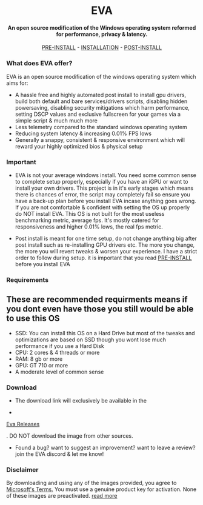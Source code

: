 <h1 align="center">
</a>
  EVA
</a>
</h1>
<h4 align="center">An open source modification of the Windows operating system reformed for performance, privacy & latency.</h4>

<p align="center">
  <a href="https://github.com/AesterFF/Eva-Continued/blob/main/content/docs/PRE-INSTALL.md">PRE-INSTALL</a>
  -
  <a href="https://github.com/AesterFF/Eva-Continued/blob/main/content/docs/INSTALLATION.md">INSTALLATION</a>
  -
  <a href="https://github.com/AesterFF/Eva-Continued/blob/main/content/docs/POST-INSTALL.md">POST-INSTALL</a>
</p>

### What does EVA offer?

EVA is an open source modification of the windows operating system which aims for:

  - A hassle free and highly automated post install to install gpu drivers, build both default and bare services/drivers scripts, disabling hidden powersaving, disabling security mitigations which harm performance, setting DSCP values and exclusive fullscreen for your games via a simple script & much much more
  - Less telemetry compared to the standard windows operating system
  - Reducing system latency & increasing 0.01% FPS lows
  - Generally a snappy, consistent & responsive environment which will reward your highly optimized bios & physical setup

### Important

  - EVA is not your average windows install. You need some common sense to complete setup properly, especially if you have an iGPU or want to install your own drivers. 
    This project is in it's early stages which means there is chances of error, the script may completely fail so ensure you have a back-up plan before you install EVA incase
    anything goes wrong. If you are not comfortable & confident with setting the OS up properly do NOT install EVA. This OS is not built for the most useless benchmarking metric,
	average fps. It's mostly catered for responsiveness and higher 0.01% lows, the real fps metric.

  - Post install is meant for one time setup, do not change anything big after post install such as re-installing GPU drivers etc. The more you change, the more you will revert tweaks & worsen your experience. I have a strict order to follow during setup. it is important that you read <a href="https://github.com/AesterFF/Eva-Continued/blob/main/content/docs/PRE-INSTALL.md">PRE-INSTALL</a> before you install EVA

### Requirements
## These are recommended requirments means if you dont even have those you still would be able to use this OS
  - SSD: You can install this OS on a Hard Drive but most of the tweaks and optimizations are based on SSD though you wont lose much performance if you use a Hard Disk
  - CPU: 2 cores & 4 threads or more
  - RAM: 8 gb or more
  - GPU: GT 710 or more
  - A moderate level of common sense
 
### Download

  - The download link will exclusively be available in the 
  - <p align="center">
  <a href="https://github.com/AesterFF/Eva-Continued/releases/">Eva Releases</a>
</p>. DO NOT download the image from other sources.

  - Found a bug? want to suggest an improvement? want to leave a review? join the EVA discord & let me know!

### Disclaimer

By downloading and using any of the images provided, you agree to [Microsoft's Terms.](https://www.microsoft.com/en-us/Useterms/Retail/Windows/10/UseTerms_Retail_Windows_10_English.htm) You must use a genuine product key for activation. None of these images are preactivated. [read more](https://github.com/AesterFF/Eva-Continued/blob/main/DISCLAIMER.md)
